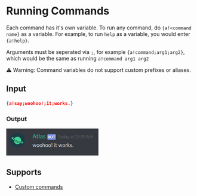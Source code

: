 # Running Commands

Each command has it's own variable. To run any command, do `{a!<command name}` as a variable. For example, to run `help` as a variable, you would enter `{a!help}`.

Arguments must be seperated via `;`, for example `{a!command;arg1;arg2}`, which would be the same as running `a!command arg1 arg2`

⚠️ Warning: Command variables do not support custom prefixes or aliases.

## Input

```json
{a!say;woohoo!;it;works.}
```

### Output

![Output](../img/grNin51F.png)

## Supports

* [Custom commands](../Modules/Modules/custom_commands/)

